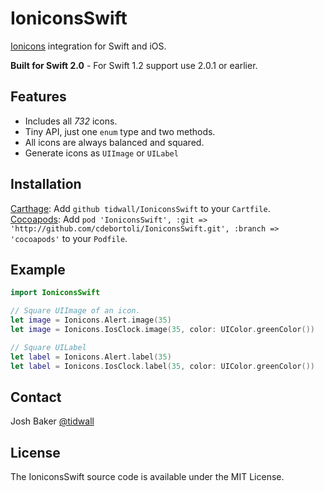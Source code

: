 # IoniconsSwift

[Ionicons](http://ionicons.com/) integration for Swift and iOS.

**Built for Swift 2.0** - For Swift 1.2 support use 2.0.1 or earlier.


## Features

- Includes all *732* icons.
- Tiny API, just one `enum` type and two methods.
- All icons are always balanced and squared.
- Generate icons as `UIImage` or `UILabel`


## Installation

[Carthage](https://github.com/Carthage/Carthage): Add `github tidwall/IoniconsSwift` to your `Cartfile`.  
[Cocoapods](https://cocoapods.org): Add `pod 'IoniconsSwift', :git => 'http://github.com/cdebortoli/IoniconsSwift.git', :branch => 'cocoapods'` to your `Podfile`.


## Example
```swift
import IoniconsSwift

// Square UIImage of an icon.
let image = Ionicons.Alert.image(35)                                 
let image = Ionicons.IosClock.image(35, color: UIColor.greenColor()) 

// Square UILabel
let label = Ionicons.Alert.label(35)                                 
let label = Ionicons.IosClock.label(35, color: UIColor.greenColor()) 

```

## Contact
Josh Baker [@tidwall](http://twitter.com/tidwall)

## License

The IoniconsSwift source code is available under the MIT License.

